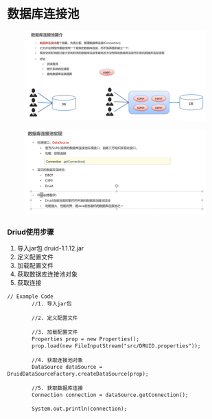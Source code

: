 # 数据库连接池

<figure><img src="../.gitbook/assets/image (4) (1) (2).png" alt=""><figcaption></figcaption></figure>

<figure><img src="../.gitbook/assets/image (2) (1).png" alt=""><figcaption></figcaption></figure>

### Driud使用步骤

1. 导入jar包 druid-1.1.12.jar
2. 定义配置文件
3. 加载配置文件
4. 获取数据库连接池对象
5. 获取连接

```
// Example Code
        //1. 导入jar包

        //2. 定义配置文件

        //3. 加载配置文件
        Properties prop = new Properties();
        prop.load(new FileInputStream("src/DRUID.properties"));

        //4. 获取连接池对象
        DataSource dataSource = DruidDataSourceFactory.createDataSource(prop);

        //5. 获取数据库连接
        Connection connection = dataSource.getConnection();

        System.out.println(connection);
```
